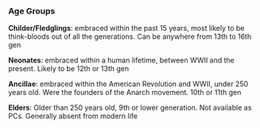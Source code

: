 ### Age Groups

**Childer/Fledglings**: embraced within the past 15 years, most likely to be think-bloods out of all the generations. Can be anywhere from 13th to 16th gen

**Neonates**: embraced within a human lifetime, between WWII and the present. Likely to be 12th or 13th gen

**Ancillae**: embraced within the American Revolution and WWII, under 250 years old. Were the founders of the Anarch movement. 10th or 11th gen

**Elders**: Older than 250 years old, 9th or lower generation. Not available as PCs. Generally absent from modern life